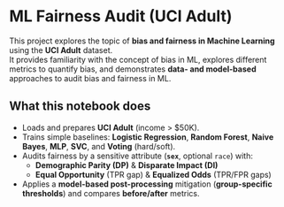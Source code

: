 # ML Fairness Audit (UCI Adult)

This project explores the topic of **bias and fairness in Machine Learning** using the **UCI Adult** dataset.  
It provides familiarity with the concept of bias in ML, explores different metrics to quantify bias, and demonstrates **data- and model-based** approaches to audit bias and fairness in ML.

## What this notebook does
- Loads and prepares **UCI Adult** (income > $50K).
- Trains simple baselines: **Logistic Regression**, **Random Forest**, **Naive Bayes**, **MLP**, **SVC**, and **Voting** (hard/soft).
- Audits fairness by a sensitive attribute (**`sex`**, optional `race`) with:
  - **Demographic Parity (DP)** & **Disparate Impact (DI)**
  - **Equal Opportunity** (TPR gap) & **Equalized Odds** (TPR/FPR gaps)
- Applies a **model-based post-processing** mitigation (**group-specific thresholds**) and compares **before/after** metrics.  







